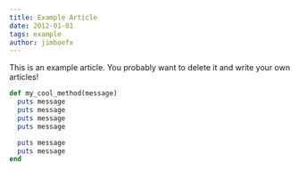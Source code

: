 ```yaml
---
title: Example Article
date: 2012-01-01
tags: example
author: jimboefx
---
```


This is an example article. You probably want to delete it and write your own articles!

```ruby
def my_cool_method(message)
  puts message
  puts message
  puts message
  puts message

  puts message
  puts message
end
```
